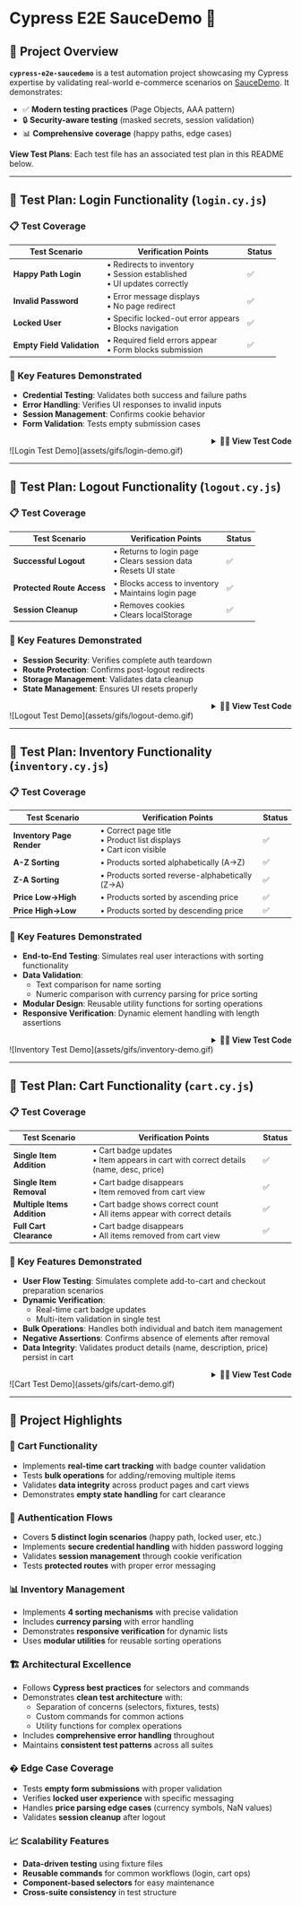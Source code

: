 # Cypress E2E SauceDemo 🛒

## 📌 Project Overview
**`cypress-e2e-saucedemo`** is a test automation project showcasing my Cypress expertise by validating real-world e-commerce scenarios on [SauceDemo](https://www.saucedemo.com/). It demonstrates:
- ✅ **Modern testing practices** (Page Objects, AAA pattern)
- 🔒 **Security-aware testing** (masked secrets, session validation)
- 📊 **Comprehensive coverage** (happy paths, edge cases)

**View Test Plans**: Each test file has an associated test plan in this README below.

---

## 🧪 Test Plan: Login Functionality (`login.cy.js`)

### 📋 Test Coverage

| Test Scenario              | Verification Points                          | Status |
|----------------------------|---------------------------------------------|--------|
| **Happy Path Login**       | • Redirects to inventory<br>• Session established<br>• UI updates correctly | ✅     |
| **Invalid Password**       | • Error message displays<br>• No page redirect | ✅     |
| **Locked User**           | • Specific locked-out error appears<br>• Blocks navigation | ✅     |
| **Empty Field Validation** | • Required field errors appear<br>• Form blocks submission | ✅     |

### 🚀 Key Features Demonstrated
- **Credential Testing**: Validates both success and failure paths
- **Error Handling**: Verifies UI responses to invalid inputs
- **Session Management**: Confirms cookie behavior
- **Form Validation**: Tests empty submission cases

<div align="right">
<details>
<summary><b>👨‍💻 View Test Code</b></summary>
<div align="left">

```javascript
// login.cy.js
import { users } from '../fixtures/users';
import { loginSelectors, inventorySelectors } from '../support/selectors';

describe('SauceDemo Login Tests', () => {
  beforeEach(() => {
    cy.visit('/');
  });

  it('successfully logs in with valid credentials (Happy Path)', () => {
    // ACT: Login with valid credentials
    cy.get(loginSelectors.username).type(users.standard.username);
    cy.get(loginSelectors.password).type(users.standard.password, { log: false }); // Hide password in logs
    cy.get(loginSelectors.loginButton).click();

    // ASSERT: Verify successful login
    cy.url().should('include', '/inventory.html'); // Verify redirect
    cy.get(inventorySelectors.title).should('contain', 'Products'); // Verify UI update
    cy.getCookie('session-username').should('exist'); // Verify session cookie
  });

  it('displays error for invalid password', () => {
    // ACT: Login with invalid password
    cy.get(loginSelectors.username).type(users.standard.username);
    cy.get(loginSelectors.password).type('invalid_password');
    cy.get(loginSelectors.loginButton).click();

    // ASSERT: Verify error message and no redirect
    cy.url().should('eq', Cypress.config().baseUrl)
    cy.get(loginSelectors.errorMessage)
      .should('be.visible')
      .and('contain', 'Username and password do not match'); 
  });

  it('blocks locked-out users with descriptive error', () => {
    // ACT: Login with locked-out user credentials
    cy.get(loginSelectors.username).type(users.locked.username);
    cy.get(loginSelectors.password).type(users.locked.password, { log: false });
    cy.get(loginSelectors.loginButton).click();

    // ASSERT: Verify error message and no redirect
    cy.url().should('eq', Cypress.config().baseUrl);
    cy.get(loginSelectors.errorMessage)
      .should('be.visible')
      .and('contain', 'Sorry, this user has been locked out.'); 
  });

  it('validates required fields', () => {
    // ACT: Submit empty form
    cy.get(loginSelectors.loginButton).click();

    // ASSERT: Verify error message for empty username and password
    cy.get(loginSelectors.errorMessage)
      .should('be.visible')
      .and('contain', 'Username is required');
  });
});

```
</div>
</details>
</div>
![Login Test Demo](assets/gifs/login-demo.gif)

---

## 🧪 Test Plan: Logout Functionality (`logout.cy.js`) 

### 📋 Test Coverage

| Test Scenario              | Verification Points                          | Status |
|----------------------------|---------------------------------------------|--------|
| **Successful Logout**      | • Returns to login page<br>• Clears session data<br>• Resets UI state | ✅     |
| **Protected Route Access** | • Blocks access to inventory<br>• Maintains login page | ✅     |
| **Session Cleanup**        | • Removes cookies<br>• Clears localStorage  | ✅     |

### 🚀 Key Features Demonstrated
- **Session Security**: Verifies complete auth teardown
- **Route Protection**: Confirms post-logout redirects
- **Storage Management**: Validates data cleanup
- **State Management**: Ensures UI resets properly

<div align="right">
<details>
<summary><b>👨‍💻 View Test Code</b></summary>
<div align="left">

```javascript
// logout.cy.js
// @ts-nocheck
import { headerSelectors, loginSelectors } from "../support/selectors";
import { users } from "../fixtures/users";

describe('SauceDemo Logout Tests', () => {
    beforeEach(() => {
        // Clear session cookies and local storage before each test
        cy.clearCookies().clearLocalStorage();

        // Login before each test
        cy.login(users.standard.username, users.standard.password);
    });

    it('successfully logs out', () => {
        // ACT: Logout
        cy.get(headerSelectors.menuButton).click();
        cy.get(headerSelectors.logoutButton).click();

        // ASSERT: Verify successful logout
        cy.url().should('eq', Cypress.config().baseUrl);
        cy.get(loginSelectors.loginButton).should('be.visible');
    });

    it('should block access to inventory page after logout', () => {
        // ACT: Logout and try to access inventory page
        cy.get(headerSelectors.menuButton).click();
        cy.get(headerSelectors.logoutButton).click();

        // ASSERT: Verify error message and no redirect
        cy.url().should('eq', Cypress.config().baseUrl);
        cy.visit('/inventory.html', {
            failOnStatusCode: false, // Allow 404/403 without failing the test
          });
        cy.get(loginSelectors.errorMessage)
            .should('be.visible')
            .and('have.text', `Epic sadface: You can only access '/inventory.html' when you are logged in.`);
    });

    it('should clear session cookies after logout', () => {
        // ACT: Logout and check session cookie
        cy.get(headerSelectors.menuButton).click();
        cy.get(headerSelectors.logoutButton).click();

        // ASSERT: Verify session cookie is cleared
        cy.getCookie('session-username').should('be.null');
    });
});

```
</div>
</details>
</div>
![Logout Test Demo](assets/gifs/logout-demo.gif)

---

## 🧪 Test Plan: Inventory Functionality (`inventory.cy.js`)

### 📋 Test Coverage

| Test Scenario              | Verification Points                          | Status |
|----------------------------|---------------------------------------------|--------|
| **Inventory Page Render**  | • Correct page title<br>• Product list displays<br>• Cart icon visible | ✅     |
| **A-Z Sorting**            | • Products sorted alphabetically (A→Z)       | ✅     |
| **Z-A Sorting**            | • Products sorted reverse-alphabetically (Z→A)| ✅     |
| **Price Low→High**         | • Products sorted by ascending price         | ✅     |
| **Price High→Low**         | • Products sorted by descending price        | ✅     |

### 🚀 Key Features Demonstrated
- **End-to-End Testing**: Simulates real user interactions with sorting functionality
- **Data Validation**: 
  - Text comparison for name sorting
  - Numeric comparison with currency parsing for price sorting
- **Modular Design**: Reusable utility functions for sorting operations
- **Responsive Verification**: Dynamic element handling with length assertions

<div align="right">
<details>
<summary><b>👨‍💻 View Test Code</b></summary>
<div align="left">

```javascript
// inventory.cy.js
// @ts-nocheck
import { headerSelectors, inventorySelectors, loginSelectors } from "../support/selectors";
import { users } from "../fixtures/users";

const sortingOptions = {
    nameAZ: 'Name (A to Z)',
    nameZA: 'Name (Z to A)',
    priceLowHigh: 'Price (low to high)',
    priceHighLow: 'Price (high to low)'
};

const sortingUtils = {
    sortProductsBy: (sortOption) => {
        cy.get(inventorySelectors.sortDropdown).select(sortOption);
    },

    verifyProductOrder: (expectedItems) => {
        cy.get(inventorySelectors.inventoryItemName)
            .should('have.length', expectedItems.length)
            .then(($items) => {
                const actualItems = Cypress._.map($items, 'innerText');
                expect(actualItems).to.deep.equal(expectedItems);
            });
    },

    verifyPriceOrder: (expectedPrices) => {
        cy.get(inventorySelectors.inventoryItemPrice)
            .should('have.length', expectedPrices.length)
            .then(($prices) => {
                const priceTexts = Cypress._.map($prices, 'innerText');
                const actualPrices = priceTexts.map(text => {
                    const priceValue = parseFloat(text.replace('$', ''));
                    if (isNaN(priceValue)) {
                        throw new Error(`Failed to parse price from: "${text}"`);
                    }
                    return priceValue;
                });
                expect(actualPrices).to.deep.equal(expectedPrices);
            });
    }
};

describe('SauceDemo Inventory Tests', () => {
    beforeEach(() => {
        // Login before each test
        cy.login(users.standard.username, users.standard.password);
    });

    it('displays correct inventory page elements', () => {
        cy.get(inventorySelectors.title).should('contain', 'Products'); // Verify title
        cy.get(inventorySelectors.inventoryList).should('be.visible'); // Verify product list exists
        cy.get(inventorySelectors.inventoryItem).should('have.length.gt', 0); // Verify at least one product item exists
        cy.get(headerSelectors.cartIcon).should('be.visible'); // Verify cart icon exists
    });

    it('correctly sorts products by Name (A to Z)', () => {
        // ACT: Sort products by Name (A to Z)
        sortingUtils.sortProductsBy(sortingOptions.nameAZ);

        // ASSERT: Verify product order
        sortingUtils.verifyProductOrder([
            'Sauce Labs Backpack',
            'Sauce Labs Bike Light',
            'Sauce Labs Bolt T-Shirt',
            'Sauce Labs Fleece Jacket',
            'Sauce Labs Onesie',
            'Test.allTheThings() T-Shirt (Red)'
        ]);
    });

    it('correctly sorts products by Name (Z to A)', () => {
        // ACT: Sort products by Name (Z to A)
        sortingUtils.sortProductsBy(sortingOptions.nameZA);

        // ASSERT: Verify product order
        sortingUtils.verifyProductOrder([
            'Test.allTheThings() T-Shirt (Red)',
            'Sauce Labs Onesie',
            'Sauce Labs Fleece Jacket',
            'Sauce Labs Bolt T-Shirt',
            'Sauce Labs Bike Light',
            'Sauce Labs Backpack'
        ]);
    });

    it('correctly sorts products by Price (low to high)', () => {
        // ACT: Sort products by Price (low to high)
        sortingUtils.sortProductsBy(sortingOptions.priceLowHigh);

        // ASSERT: Verify product order
        sortingUtils.verifyPriceOrder([7.99, 9.99, 15.99, 15.99, 29.99, 49.99]);
    });

    it('correctly sorts products by Price (high to low)', () => {
        // ACT: Sort products by Price (high to low)
        sortingUtils.sortProductsBy(sortingOptions.priceHighLow);

        // ASSERT: Verify product order
        sortingUtils.verifyPriceOrder([49.99, 29.99, 15.99, 15.99, 9.99, 7.99]);
    });
});

```
</div>
</details>
</div>
![Inventory Test Demo](assets/gifs/inventory-demo.gif)

---

## 🧪 Test Plan: Cart Functionality (`cart.cy.js`)

### 📋 Test Coverage

| Test Scenario              | Verification Points                          | Status |
|----------------------------|---------------------------------------------|--------|
| **Single Item Addition**    | • Cart badge updates<br>• Item appears in cart with correct details (name, desc, price) | ✅     |
| **Single Item Removal**     | • Cart badge disappears<br>• Item removed from cart view | ✅     |
| **Multiple Items Addition** | • Cart badge shows correct count<br>• All items appear with correct details | ✅     |
| **Full Cart Clearance**     | • Cart badge disappears<br>• All items removed from cart view | ✅     |

### 🚀 Key Features Demonstrated
- **User Flow Testing**: Simulates complete add-to-cart and checkout preparation scenarios
- **Dynamic Verification**: 
  - Real-time cart badge updates
  - Multi-item validation in single test
- **Bulk Operations**: Handles both individual and batch item management
- **Negative Assertions**: Confirms absence of elements after removal
- **Data Integrity**: Validates product details (name, description, price) persist in cart

<div align="right">
<details>
<summary><b>👨‍💻 View Test Code</b></summary>
<div align="left">

```javascript
// cart.cy.js
// @ts-nocheck
import { headerSelectors, inventorySelectors, loginSelectors, cartSelectors } from "../support/selectors";
import { users } from "../fixtures/users";
import { items } from "../fixtures/items";

describe('SauceDemo Cart Tests', () => {
    beforeEach(() => {
        // Login before each test
        cy.login(users.standard.username, users.standard.password);
    });
    
    it('adds a single item to the cart', () => {
        const itemName = 'Sauce Labs Backpack';
        
        // ACT: Add item to cart
        cy.addItemToCart(itemName);

        // ASSERT: Verify item is in cart
        cy.get(headerSelectors.shoppingCartBadge).should('be.visible').and('contain', '1');
        cy.visitCartPage();
        cy.contains(cartSelectors.cartItem, itemName)
            .should('be.visible')
            .parentsUntil(cartSelectors.cartItem)
            .should('contain', itemName)
            .and('contain', items[itemName].desc)
            .and('contain', items[itemName].price);
    });

    it('removes an item from the cart', () => {
        const itemName = 'Sauce Labs Backpack';

        // ACT: Add and then remove item from cart
        cy.addItemToCart(itemName);
        cy.visitCartPage();
        cy.get(cartSelectors.removeButton).click();

        // ASSERT: Verify item is removed from cart
        cy.get(headerSelectors.shoppingCartBadge).should('not.exist');
        cy.contains(cartSelectors.cartItem, itemName).should('not.exist');
    });

    it('adds multiple items to the cart', () => {
        const itemsToAdd = ['Sauce Labs Backpack', 'Sauce Labs Bike Light', 'Sauce Labs Bolt T-Shirt'];

        // ACT: Add multiple items to cart
        itemsToAdd.forEach(item => cy.addItemToCart(item));

        // ASSERT: Verify all items are in cart
        cy.get(headerSelectors.shoppingCartBadge).should('be.visible').and('contain', '3');
        cy.visitCartPage();
        itemsToAdd.forEach(item => {
            cy.contains(cartSelectors.cartItem, item)
            .should('be.visible')
            .parentsUntil(cartSelectors.cartItem)
            .should('contain', item)
            .and('contain', items[item].desc)
            .and('contain', items[item].price);
        });
    });

    it('removes all items from the cart', () => {
        const itemsToAdd = ['Sauce Labs Backpack', 'Sauce Labs Bike Light', 'Sauce Labs Bolt T-Shirt'];

        // ACT: Add multiple items to cart
        itemsToAdd.forEach(item => cy.addItemToCart(item));
        cy.visitCartPage();

        // Remove all items from cart
        cy.removeAllItemsFromCart();

        // ASSERT: Verify cart is empty
        cy.get(headerSelectors.shoppingCartBadge).should('not.exist');
        cy.get(cartSelectors.cartItem).should('not.exist');
    });
});

```
</div>
</details>
</div>
![Cart Test Demo](assets/gifs/cart-demo.gif)

---

## 🌟 Project Highlights

### 🛒 Cart Functionality
- Implements **real-time cart tracking** with badge counter validation
- Tests **bulk operations** for adding/removing multiple items
- Validates **data integrity** across product pages and cart views
- Demonstrates **empty state handling** for cart clearance

### 🔐 Authentication Flows
- Covers **5 distinct login scenarios** (happy path, locked user, etc.)
- Implements **secure credential handling** with hidden password logging
- Validates **session management** through cookie verification
- Tests **protected routes** with proper error messaging

### 📊 Inventory Management
- Implements **4 sorting mechanisms** with precise validation
- Includes **currency parsing** with error handling
- Demonstrates **responsive verification** for dynamic lists
- Uses **modular utilities** for reusable sorting operations

### 🏗️ Architectural Excellence
- Follows **Cypress best practices** for selectors and commands
- Demonstrates **clean test architecture** with:
  - Separation of concerns (selectors, fixtures, tests)
  - Custom commands for common actions
  - Utility functions for complex operations
- Includes **comprehensive error handling** throughout
- Maintains **consistent test patterns** across all suites

### � Edge Case Coverage
- Tests **empty form submissions** with proper validation
- Verifies **locked user experience** with specific messaging
- Handles **price parsing edge cases** (currency symbols, NaN values)
- Validates **session cleanup** after logout

### 📈 Scalability Features
- **Data-driven testing** using fixture files
- **Reusable commands** for common workflows (login, cart ops)
- **Component-based selectors** for easy maintenance
- **Cross-suite consistency** in test structure
